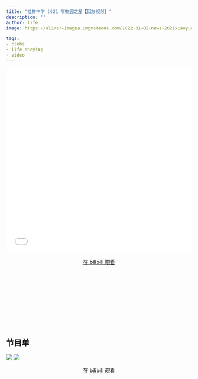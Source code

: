 ```yaml
---
title: "桂林中学 2021 年校园之星【回放视频】"
description: ""
author: life
image: https://aliver-images.imgradeone.com/2022-01-02-news-2021xiaoyuanzhixing/compressed/15.jpg

tags:
- clubs
- life-sheying
- video
---
```


<aside>
<iframe src="//player.bilibili.com/player.html?aid=465311815&bvid=BV1TL411V7em&cid=474152526&page=1" scrolling="no" border="0" frameborder="no" framespacing="0" allowfullscreen="true" width="100%" height="500px"> </iframe>
</aside>

<div style="text-align: center">
  <p><a rel="nofollow noopener noreferrer" target="_blank" href="https://www.bilibili.com/video/BV1TL411V7em" class="button">在 bilibili 观看</a></p>
</div>
<iframe src="" scrolling="no" border="0" frameborder="no" framespacing="0" allowfullscreen="true"> </iframe>

## 节目单

![](https://aliver-images.imgradeone.com/2022-01-01-video-2021xiaoyuanzhixing/1.jpg)
![](https://aliver-images.imgradeone.com/2022-01-01-video-2021xiaoyuanzhixing/2.jpg)

<div style="text-align: center">
  <p><a rel="nofollow noopener noreferrer" target="_blank" href="https://www.bilibili.com/video/BV1TL411V7em" class="button">在 bilibili 观看</a></p>
</div>
